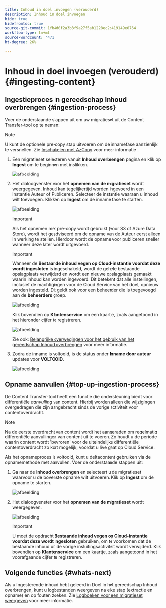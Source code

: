 ```yaml
---
title: Inhoud in doel invoegen (verouderd)
description: Inhoud in doel invoegen
hide: true
hidefromtoc: true
source-git-commit: 1fb4d0f2a3b3f9a27f5ab1228ec2d419149e0764
workflow-type: tm+mt
source-wordcount: '471'
ht-degree: 26%

---
```


# Inhoud in doel invoegen (verouderd) {#ingesting-content}

## Ingestieproces in gereedschap Inhoud overbrengen {#ingestion-process}

Voer de onderstaande stappen uit om uw migratieset uit de Content Transfer-tool op te nemen:
>[!NOTE]
>U kunt de optionele pre-copy stap uitvoeren om de innamefase aanzienlijk te versnellen. Zie [Inschakelen met AzCopy](https://experienceleague.adobe.com/docs/experience-manager-cloud-service/moving/cloud-migration/content-transfer-tool/handling-large-content-repositories.html?lang=en#ingesting-azcopy) voor meer informatie .

1. Een migratieset selecteren vanuit **Inhoud overbrengen** pagina en klik op **Ingest** om te beginnen met inslikken.

   ![afbeelding](/help/journey-migration/content-transfer-tool/assets-ctt/ingestion-01.png)

1. Het dialoogvenster voor het **opnemen van de migratieset** wordt weergegeven. Inhoud kan tegelijkertijd worden ingevoerd in een instantie Auteur of Publiceren. Selecteer de instantie waaraan u inhoud wilt toevoegen. Klikken op **Ingest** om de inname fase te starten.

   ![afbeelding](/help/journey-migration/content-transfer-tool/assets-ctt/ingestion-02.png)

   >[!IMPORTANT]
   >Als het opnemen met pre-copy wordt gebruikt (voor S3 of Azure Data Store), wordt het geadviseerd om de opname van de Auteur eerst alleen in werking te stellen. Hierdoor wordt de opname voor publiceren sneller wanneer deze later wordt uitgevoerd.

   >[!IMPORTANT]
   >Wanneer de **Bestaande inhoud vegen op Cloud-instantie voordat deze wordt ingesloten** is ingeschakeld, wordt de gehele bestaande opslagplaats verwijderd en wordt een nieuwe opslagplaats gemaakt waarin inhoud kan worden ingevoerd. Dit betekent dat alle instellingen, inclusief de machtigingen voor de Cloud Service van het doel, opnieuw worden ingesteld. Dit geldt ook voor een beheerder die is toegevoegd aan de **beheerders** groep.

   ![afbeelding](/help/journey-migration/content-transfer-tool/assets-ctt/ingestion-03.png)

   Klik bovendien op **Klantenservice** om een kaartje, zoals aangetoond in het hieronder cijfer te registreren.

   ![afbeelding](/help/journey-migration/content-transfer-tool/assets-ctt/ingestion-04.png)

   Zie ook: [Belangrijke overwegingen voor het gebruik van het gereedschap Inhoud overbrengen](https://experienceleague.adobe.com/docs/experience-manager-cloud-service/moving/cloud-migration/content-transfer-tool/guidelines-best-practices-content-transfer-tool.html?lang=en#important-considerations) voor meer informatie.

1. Zodra de inname is voltooid, is de status onder **Inname door auteur** updates voor **VOLTOOID**.

   ![afbeelding](/help/journey-migration/content-transfer-tool/assets-ctt/ingestion-05.png)

## Opname aanvullen {#top-up-ingestion-process}

De Content Transfer-tool heeft een functie die ondersteuning biedt voor differentiële *aanvulling* van content. Hierbij worden alleen die wijzigingen overgedragen die zijn aangebracht sinds de vorige activiteit voor contentoverdracht.

>[!NOTE]
>Na de eerste overdracht van content wordt het aangeraden om regelmatig differentiële aanvullingen van content uit te voeren. Zo houdt u de periode waarin content wordt &#39;bevroren&#39; voor de uiteindelijke differentiële contentoverdracht zo kort mogelijk, voordat u live gaat op Cloud Service.

Als het opnameproces is voltooid, kunt u deltacontent gebruiken via de opnamemethode met aanvullen. Voer de onderstaande stappen uit:

1. Ga naar de **Inhoud overbrengen** en selecteert u de migratieset waarvoor u de bovenste opname wilt uitvoeren. Klik op **Ingest** om de opname te starten.

   ![afbeelding](/help/journey-migration/content-transfer-tool/assets-ctt/topup-ingest1.png)


1. Het dialoogvenster voor het **opnemen van de migratieset** wordt weergegeven.

   ![afbeelding](/help/journey-migration/content-transfer-tool/assets-ctt/topup-ingest2.png)

   >[!IMPORTANT]
   >U moet de opdracht **Bestaande inhoud vegen op Cloud-instantie voordat deze wordt ingesloten** gebruiken, om te voorkomen dat de bestaande inhoud uit de vorige insluitingsactiviteit wordt verwijderd. Klik bovendien op **Klantenservice** om een kaartje, zoals aangetoond in het voorafgaande cijfer te registreren.

## Volgende functies {#whats-next}

Als u Ingesterende inhoud hebt geleerd in Doel in het gereedschap Inhoud overbrengen, kunt u logbestanden weergeven na elke stap (extractie en opname) en op fouten zoeken. Zie [Logboeken voor een migratieset weergeven](https://experienceleague.adobe.com/docs/experience-manager-cloud-service/moving/cloud-migration/content-transfer-tool/viewing-logs.html?lang=en) voor meer informatie.
